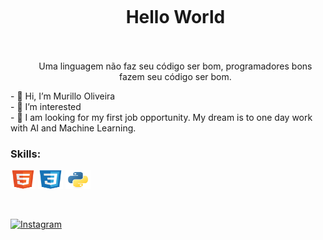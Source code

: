 <div id="user-content-toc">
  <ul align="center">
    <summary><h1 style="display: inline-block">Hello World</h1></summary> <br> <br>
    Uma linguagem não faz seu código ser bom, programadores bons fazem seu código ser bom. <br> 
</div>
    
<p>
  - 👋 Hi, I’m Murillo Oliveira <br>
  - 👀 I’m interested <br>
  - 🔭 I am looking for my first job opportunity. My dream is to one day work with AI and Machine Learning. <br>
</p>

<!-- Skills: -->
<h3>Skills:</h3>
<div style="flex-basis: 48%;">
  <img align="center" alt="HTML" height="30" width="40" src="https://raw.githubusercontent.com/devicons/devicon/master/icons/html5/html5-original.svg">
  <img align="center" alt="CSS" height="30" width="40" src="https://raw.githubusercontent.com/devicons/devicon/master/icons/css3/css3-original.svg">
  <img align="center" alt="Python" height="30" width="40" src="https://raw.githubusercontent.com/devicons/devicon/master/icons/python/python-original.svg">
</div> <br> <br>
<!-- Presentation -->

[![Instagram](https://img.shields.io/badge/Instagram-E4405F?style=for-the-badge&logo=instagram&logoColor=white)](https://www.instagram.com/cz_murillo)
